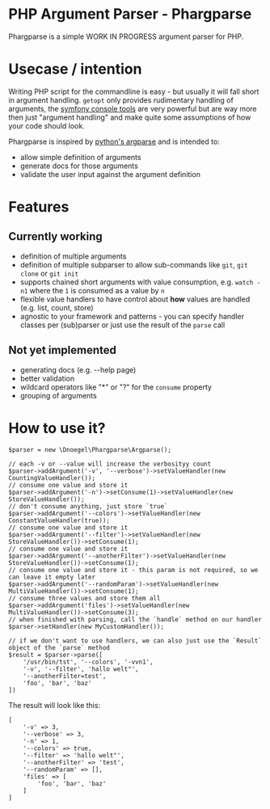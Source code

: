 # PHP Argument Parser - Phargparse
Phargparse is a simple WORK IN PROGRESS argument parser for PHP.

# Usecase / intention
Writing PHP script for the commandline is easy - but usually it will fall short in argument
handling. `getopt` only provides rudimentary handling of arguments, the
[symfony console tools](http://symfony.com/doc/current/components/console/introduction.html)
are very powerful but are way more then just "argument handling" and make quite some assumptions
of how your code should look.

Phargparse is inspired by [python's argparse](https://docs.python.org/3/library/argparse.html)
and is intended to:

 * allow simple definition of arguments
 * generate docs for those arguments
 * validate the user input against the argument definition

# Features
## Currently working

 * definition of multiple arguments
 * definition of multiple subparser to allow sub-commands like `git`, `git clone` or `git init`
 * supports chained short arguments with value consumption, e.g. `watch -n1` where the `1` is
 consumed as a value by `n`
 * flexible value handlers to have control about **how** values are handled (e.g. list, count, store)
 * agnostic to your framework and patterns - you can specify handler classes per (sub)parser or
 just use the result of the `parse` call

## Not yet implemented

 * generating docs (e.g. --help page)
 * better validation
 * wildcard operators like "*" or "?" for the `consume` property
 * grouping of arguments

# How to use it?

```
$parser = new \Dnoegel\Phargparse\Argparse();

// each -v or --value will increase the verbosityy count
$parser->addArgument('-v', '--verbose')->setValueHandler(new CountingValueHandler());
// consume one value and store it
$parser->addArgument('-n')->setConsume(1)->setValueHandler(new StoreValueHandler());
// don't consume anything, just store `true`
$parser->addArgument('--colors')->setValueHandler(new ConstantValueHandler(true));
// consume one value and store it
$parser->addArgument('--filter')->setValueHandler(new StoreValueHandler())->setConsume(1);
// consume one value and store it
$parser->addArgument('--anotherFilter')->setValueHandler(new StoreValueHandler())->setConsume(1);
// consume one value and store it - this param is not required, so we can leave it empty later
$parser->addArgument('--randomParam')->setValueHandler(new MultiValueHandler())->setConsume(1);
// consume three values and store them all
$parser->addArgument('files')->setValueHandler(new MultiValueHandler())->setConsume(3);
// when finished with parsing, call the `handle` method on our handler
$parser->setHandler(new MyCustomHandler());

// if we don't want to use handlers, we can also just use the `Result` object of the `parse` method
$result = $parser->parse([
    '/usr/bin/tst', '--colors', '-vvn1',
    '-v', '--filter', 'hallo welt"',
    '--anotherFilter=test',
    'foo', 'bar', 'baz'
])
```

The result will look like this:

```
[
    '-v' => 3,
    '--verbose' => 3,
    '-n' => 1,
    '--colors' => true,
    '--filter' => 'hallo welt"',
    '--anotherFilter' => 'test',
    '--randomParam' => [],
    'files' => [
        'foo', 'bar', 'baz'
    ]
]
 ```